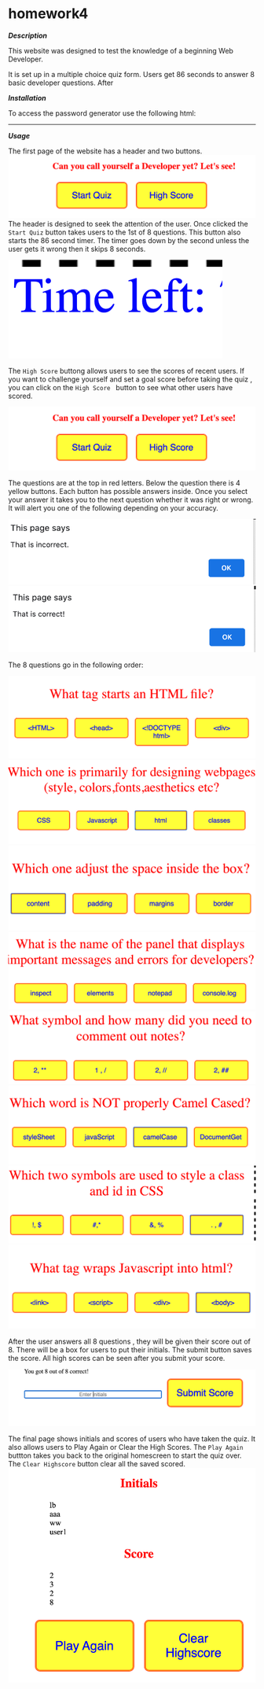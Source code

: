 # homework4

***Description***

This website was designed to test the knowledge of a beginning Web Developer. 


It is set up in a multiple choice  quiz form. Users get 86 seconds to answer 8 basic developer  questions. After 



***Installation***

To access the password generator use the following html: 

_______

***Usage***

The first page of the website has a header and two buttons. 
![start](assets/startpage.png)
The header is designed to seek the attention of the user.
Once clicked the ```Start Quiz``` button takes users to the 1st of 8 questions. This button also starts the 86 second timer. The timer goes down by the second unless the user gets it wrong then it skips 8 seconds. 


![time](assets/timeleft.png)



The ```High Score``` buttong allows users to see the scores of recent users. 
If you want to challenge yourself and set a goal score before taking the quiz , you can click on the ```High Score ``` button to see what other users have scored. 

![start](assets/startpage.png)



The questions are at the top in red letters. Below the question there is 4 yellow buttons. Each button has possible answers inside. Once you select your answer it takes you to the next question whether it was right or wrong. It will alert you one of the following depending on your accuracy.

![alert](assets/alert1.png)
![alert](assets/alert2.png)

 The 8 questions go in the following order: 

![questions](assets/q1.png)
![questions](assets/q2.png)
![questions](assets/q3.png)
![questions](assets/q4.png)
![questions](assets/q5.png)
![questions](assets/q6.png)
![questions](assets/q7.png)
![questions](assets/q8.png)


After the user answers all 8 questions , they will be given their score out of 8. There will be a box for users to put their initials. The submit button saves the score. All high scores can be seen after you submit your score. 

![initials](assets/initials.png)


The final page shows initials and scores of users who have taken the quiz. It also allows users to Play Again or Clear the High Scores.
The ```Play Again``` buttton takes you back to the original homescreen to start the quiz over.
The ```Clear Highscore``` button clear all the saved scored. 
![finalpage](assets/final.png)



